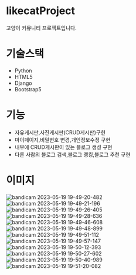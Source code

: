 # likecatProject
고양이 커뮤니티 프로젝트입니다.
# 기술스택
- Python
- HTML5
- Django
- Bootstrap5
# 기능
- 자유게시판,사진게시판(CRUD게시판)구현
- 마이페이지,비밀번호 변경,개인정보수정 구현
- 내부에 CRUD게시판이 있는 블로그 생성 구현
- 다른 사람의 블로그 검색,블로그 랭킹,블로그 추천 구현
# 이미지
![bandicam 2023-05-19 19-49-20-482](https://github.com/GongDaeTaewoo/likecatProject/assets/89184708/46d55072-e88c-4274-8339-f419fb3d17f3)
![bandicam 2023-05-19 19-49-21-196](https://github.com/GongDaeTaewoo/likecatProject/assets/89184708/54cc7490-0b58-4c35-95fc-fe2ab1c9dfe4)
![bandicam 2023-05-19 19-49-26-405](https://github.com/GongDaeTaewoo/likecatProject/assets/89184708/34e844a4-d8f7-42d2-9c61-af5a38098440)
![bandicam 2023-05-19 19-49-28-636](https://github.com/GongDaeTaewoo/likecatProject/assets/89184708/25a6da75-48a8-4c17-994b-be4b385c021d)
![bandicam 2023-05-19 19-49-46-608](https://github.com/GongDaeTaewoo/likecatProject/assets/89184708/7fa23748-0aae-478c-a7e0-b8aa4cab9d93)
![bandicam 2023-05-19 19-49-48-899](https://github.com/GongDaeTaewoo/likecatProject/assets/89184708/09ab6104-0b08-46be-97ad-cb3dd004d5e6)
![bandicam 2023-05-19 19-49-51-112](https://github.com/GongDaeTaewoo/likecatProject/assets/89184708/1f31557c-c4eb-4773-b992-f53ce996062a)
![bandicam 2023-05-19 19-49-57-147](https://github.com/GongDaeTaewoo/likecatProject/assets/89184708/596a7e15-ab31-4916-81e9-03d571e42bd4)
![bandicam 2023-05-19 19-50-12-393](https://github.com/GongDaeTaewoo/likecatProject/assets/89184708/7e6ceedd-d674-40ce-8073-bab279e147b6)
![bandicam 2023-05-19 19-50-27-602](https://github.com/GongDaeTaewoo/likecatProject/assets/89184708/b0c272d7-e67f-4170-b797-623a1946e065)
![bandicam 2023-05-19 19-50-40-989](https://github.com/GongDaeTaewoo/likecatProject/assets/89184708/8ae047de-12d6-48a9-ae4b-a111939eff26)
![bandicam 2023-05-19 19-51-20-082](https://github.com/GongDaeTaewoo/likecatProject/assets/89184708/15879f24-c5e4-4295-8984-590fc71f2cf0)
